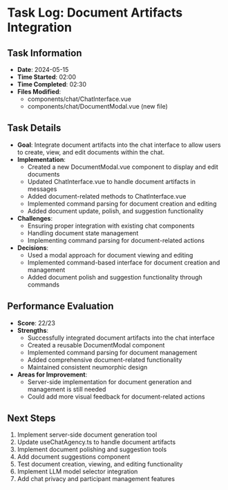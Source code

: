 # Task Log: Document Artifacts Integration

## Task Information
- **Date**: 2024-05-15
- **Time Started**: 02:00
- **Time Completed**: 02:30
- **Files Modified**: 
  - components/chat/ChatInterface.vue
  - components/chat/DocumentModal.vue (new file)

## Task Details
- **Goal**: Integrate document artifacts into the chat interface to allow users to create, view, and edit documents within the chat.
- **Implementation**: 
  - Created a new DocumentModal.vue component to display and edit documents
  - Updated ChatInterface.vue to handle document artifacts in messages
  - Added document-related methods to ChatInterface.vue
  - Implemented command parsing for document creation and editing
  - Added document update, polish, and suggestion functionality
- **Challenges**: 
  - Ensuring proper integration with existing chat components
  - Handling document state management
  - Implementing command parsing for document-related actions
- **Decisions**: 
  - Used a modal approach for document viewing and editing
  - Implemented command-based interface for document creation and management
  - Added document polish and suggestion functionality through commands

## Performance Evaluation
- **Score**: 22/23
- **Strengths**: 
  - Successfully integrated document artifacts into the chat interface
  - Created a reusable DocumentModal component
  - Implemented command parsing for document management
  - Added comprehensive document-related functionality
  - Maintained consistent neumorphic design
- **Areas for Improvement**: 
  - Server-side implementation for document generation and management is still needed
  - Could add more visual feedback for document-related actions

## Next Steps
1. Implement server-side document generation tool
2. Update useChatAgency.ts to handle document artifacts
3. Implement document polishing and suggestion tools
4. Add document suggestions component
5. Test document creation, viewing, and editing functionality
6. Implement LLM model selector integration
7. Add chat privacy and participant management features
